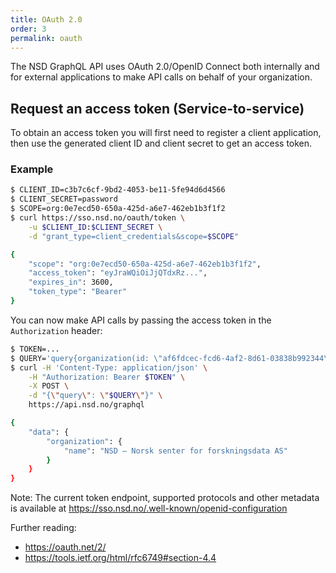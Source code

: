 ```yaml
---
title: OAuth 2.0
order: 3
permalink: oauth
---
```


The NSD GraphQL API uses OAuth 2.0/OpenID Connect both internally and for external applications to make API calls on behalf of your organization.


## Request an access token (Service-to-service)

To obtain an access token you will first need to register a client application, then use the generated client ID and client secret to get an access token.


### Example

```bash
$ CLIENT_ID=c3b7c6cf-9bd2-4053-be11-5fe94d6d4566
$ CLIENT_SECRET=password
$ SCOPE=org:0e7ecd50-650a-425d-a6e7-462eb1b3f1f2
$ curl https://sso.nsd.no/oauth/token \
    -u $CLIENT_ID:$CLIENT_SECRET \
    -d "grant_type=client_credentials&scope=$SCOPE"

{
    "scope": "org:0e7ecd50-650a-425d-a6e7-462eb1b3f1f2",
    "access_token": "eyJraWQiOiJjQTdxRz...",
    "expires_in": 3600,
    "token_type": "Bearer"
}
```

You can now make API calls by passing the access token in the `Authorization` header:

```bash
$ TOKEN=...
$ QUERY='query{organization(id: \"af6fdcec-fcd6-4af2-8d61-03838b992344\"){name}}'
$ curl -H 'Content-Type: application/json' \
    -H "Authorization: Bearer $TOKEN" \
    -X POST \
    -d "{\"query\": \"$QUERY\"}" \
    https://api.nsd.no/graphql

{
    "data": {
        "organization": {
            "name": "NSD – Norsk senter for forskningsdata AS"
        }
    }
}
```


Note: The current token endpoint, supported protocols and other metadata is available at https://sso.nsd.no/.well-known/openid-configuration


Further reading:
* https://oauth.net/2/
* https://tools.ietf.org/html/rfc6749#section-4.4

